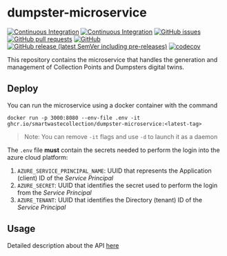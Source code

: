 # dumpster-microservice

[![Continuous Integration](https://github.com/SmartWasteCollection/dumpster-microservice/actions/workflows/build-and-test.yml/badge.svg?event=push)](https://github.com/SmartWasteCollection/dumpster-microservice/actions/workflows/build-and-test.yml)
[![Continuous Integration](https://github.com/SmartWasteCollection/dumpster-microservice/actions/workflows/checkout-and-release.yml/badge.svg?event=push)](https://github.com/SmartWasteCollection/dumpster-microservice/actions/workflows/checkout-and-release.yml)
[![GitHub issues](https://img.shields.io/github/issues-raw/SmartWasteCollection/dumpster-microservice?style=plastic)](https://github.com/SmartWasteCollection/dumpster-microservice/issues)
[![GitHub pull requests](https://img.shields.io/github/issues-pr-raw/SmartWasteCollection/dumpster-microservice?style=plastic)](https://github.com/SmartWasteCollection/dumpster-microservice/pulls)
[![GitHub](https://img.shields.io/github/license/SmartWasteCollection/dumpster-microservice?style=plastic)](/LICENSE)
[![GitHub release (latest SemVer including pre-releases)](https://img.shields.io/github/v/release/SmartWasteCollection/dumpster-microservice?include_prereleases&style=plastic)](https://github.com/SmartWasteCollection/dumpster-microservice/releases)
[![codecov](https://codecov.io/gh/SmartWasteCollection/dumpster-microservice/branch/main/graph/badge.svg?token=DFXD6WEUFK)](https://codecov.io/gh/SmartWasteCollection/dumpster-microservice)

This repository contains the microservice that handles the generation and management of Collection Points and Dumpsters digital twins.

## Deploy
You can run the microservice using a docker container with the command
```
docker run -p 3000:8080 --env-file .env -it ghcr.io/smartwastecollection/dumpster-microservice:<latest-tag>
```
> Note: You can remove `-it` flags and use `-d` to launch it as a daemon

The `.env` file **must** contain the secrets needed to perform the login into the azure cloud platform:
1. `AZURE_SERVICE_PRINCIPAL_NAME`: UUID that represents the Application (client) ID of the _Service Principal_
2. `AZURE_SECRET`: UUID that identifies the secret used to perform the login from the _Service Principal_  
3. `AZURE_TENANT`: UUID that identifies the Directory (tenant) ID of the _Service Principal_

## Usage
Detailed description about the API [here](https://app.swaggerhub.com/apis/anitvam/smart_subway_server_api/1.0.0)
